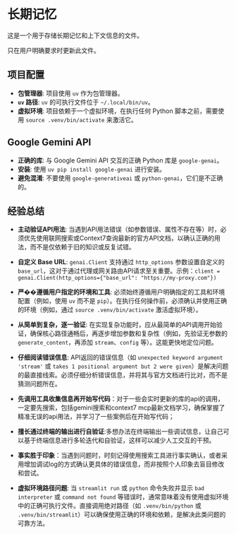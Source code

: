 # 长期记忆

这是一个用于存储长期记忆和上下文信息的文件。

只在用户明确要求时更新此文件。

## 项目配置

- **包管理器**: 项目使用 `uv` 作为包管理器。
- **`uv` 路径**: `uv` 的可执行文件位于 `~/.local/bin/uv`。
- **虚拟环境**: 项目依赖于一个虚拟环境，在执行任何 Python 脚本之前，需要使用 `source .venv/bin/activate` 来激活它。

## Google Gemini API

- **正确的库**: 与 Google Gemini API 交互的正确 Python 库是 `google-genai`。
- **安装**: 使用 `uv pip install google-genai` 进行安装。
- **避免混淆**: 不要使用 `google-generativeai` 或 `python-genai`，它们是不正确的。

## 经验总结

- **主动验证API用法**: 当遇到API用法错误（如参数错误、属性不存在等）时，必须优先使用联网搜索或Context7查询最新的官方API文档，以确认正确的用法，而不是仅依赖于旧的知识或反复试错。
- **自定义 Base URL**: `genai.Client` 支持通过 `http_options` 参数设置自定义的 `base_url`，这对于通过代理或网关路由API请求至关重要。示例：`client = genai.Client(http_options={"base_url": "https://my-proxy.com"})`
- **严��遵循用户指定的环境和工具**: 必须始终遵循用户明确指定的工具和环境配置（例如，使用 `uv` 而不是 `pip`）。在执行任何操作前，必须确认并使用正确的环境（例如，通过 `source .venv/bin/activate` 激活虚拟环境）。
- **从简单到复杂，逐一验证**: 在实现复杂功能时，应从最简单的API调用开始验证，确保核心路径通畅后，再逐步增加参数和复杂性（例如，先验证无参数的 `generate_content`，再添加 `stream`、`config` 等）。这能更快地定位问题。
- **仔细阅读错误信息**: API返回的错误信息（如 `unexpected keyword argument 'stream'` 或 `takes 1 positional argument but 2 were given`）是解决问题的最直接线索。必须仔细分析错误信息，并将其与官方文档进行比对，而不是猜测问题所在。


- **先调用工具收集信息再开始写代码**：对于一些会实时更新的库的api的调用，一定要先搜索，包括gemini搜索和context7 mcp最新文档学习，确保掌握了精准无误的api用法，并学习了一些案例后在开始写代码；
- **擅长通过终端的输出进行自验证**:多想办法在终端输出一些调试信息，让自己可以基于终端信息进行多轮迭代和自验证，这样可以减少人工交互的干预。
- **事实胜于印象**：当遇到问题时，时刻记得使用搜索工具进行事实确认，或者采用增加调试log的方式确认更具体的错误信息，而非按照个人印象去盲目修改和尝试。
- **虚拟环境路径问题**: 当 `streamlit run` 或 `python` 命令失败并显示 `bad interpreter` 或 `command not found` 等错误时，通常意味着没有使用虚拟环境中的正确可执行文件。直接调用绝对路径（如 `.venv/bin/python` 或 `.venv/bin/streamlit`）可以确保使用正确的环境和依赖，是解决此类问题的可靠方法。

